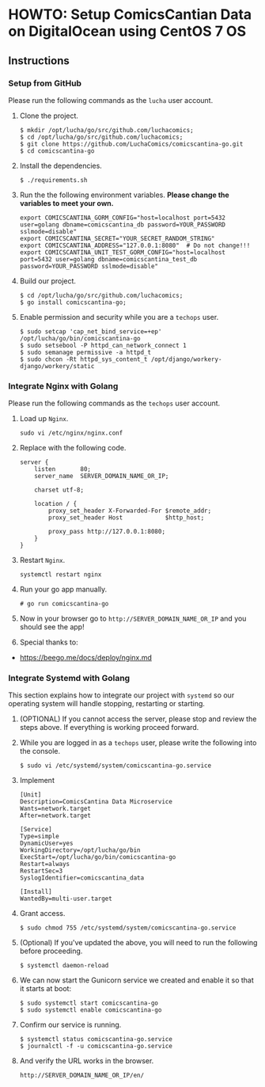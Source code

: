 # HOWTO: Setup ComicsCantian Data on DigitalOcean using CentOS 7 OS

## Instructions

### Setup from GitHub
Please run the following commands as the ``lucha`` user account.

1. Clone the project.

    ```
    $ mkdir /opt/lucha/go/src/github.com/luchacomics;
    $ cd /opt/lucha/go/src/github.com/luchacomics;
    $ git clone https://github.com/LuchaComics/comicscantina-go.git
    $ cd comicscantina-go
    ```

2. Install the dependencies.

    ```
    $ ./requirements.sh
    ```

3. Run the the following environment variables. **Please change the variables to meet your own.**

    ```
    export COMICSCANTINA_GORM_CONFIG="host=localhost port=5432 user=golang dbname=comicscantina_db password=YOUR_PASSWORD sslmode=disable"
    export COMICSCANTINA_SECRET="YOUR_SECRET_RANDOM_STRING"
    export COMICSCANTINA_ADDRESS="127.0.0.1:8080"  # Do not change!!!
    export COMICSCANTINA_UNIT_TEST_GORM_CONFIG="host=localhost port=5432 user=golang dbname=comicscantina_test_db password=YOUR_PASSWORD sslmode=disable"
    ```

5. Build our project.

   ```
   $ cd /opt/lucha/go/src/github.com/luchacomics;
   $ go install comicscantina-go;
   ```

6. Enable permission and security while you are a ``techops`` user.

    ```
    $ sudo setcap 'cap_net_bind_service=+ep' /opt/lucha/go/bin/comicscantina-go
    $ sudo setsebool -P httpd_can_network_connect 1
    $ sudo semanage permissive -a httpd_t
    $ sudo chcon -Rt httpd_sys_content_t /opt/django/workery-django/workery/static
    ```

### Integrate Nginx with Golang
Please run the following commands as the ``techops`` user account.

1. Load up ``Nginx``.

   ```
   sudo vi /etc/nginx/nginx.conf
   ```

2. Replace with the following code.

    ```
    server {
        listen       80;
        server_name  SERVER_DOMAIN_NAME_OR_IP;

        charset utf-8;

        location / {
            proxy_set_header X-Forwarded-For $remote_addr;
            proxy_set_header Host            $http_host;

            proxy_pass http://127.0.0.1:8080;
        }
    }
    ```

3. Restart ``Nginx``.

    ```
    systemctl restart nginx
    ```

4. Run your go app manually.

    ```
    # go run comicscantina-go
    ```

5. Now in your browser go to ``http://SERVER_DOMAIN_NAME_OR_IP`` and you should see the app!

6. Special thanks to:

* https://beego.me/docs/deploy/nginx.md

### Integrate Systemd with Golang

This section explains how to integrate our project with ``systemd`` so our operating system will handle stopping, restarting or starting.

1. (OPTIONAL) If you cannot access the server, please stop and review the steps above. If everything is working proceed forward.

2. While you are logged in as a ``techops`` user, please write the following into the console.

    ```
    $ sudo vi /etc/systemd/system/comicscantina-go.service
    ```

3. Implement

    ```
    [Unit]
    Description=ComicsCantina Data Microservice
    Wants=network.target
    After=network.target

    [Service]
    Type=simple
    DynamicUser=yes
    WorkingDirectory=/opt/lucha/go/bin
    ExecStart=/opt/lucha/go/bin/comicscantina-go
    Restart=always
    RestartSec=3
    SyslogIdentifier=comicscantina_data

    [Install]
    WantedBy=multi-user.target
    ```

4. Grant access.

   ```
   $ sudo chmod 755 /etc/systemd/system/comicscantina-go.service
   ```

5. (Optional) If you've updated the above, you will need to run the following before proceeding.

    ```
    $ systemctl daemon-reload
    ```

6. We can now start the Gunicorn service we created and enable it so that it starts at boot:

    ```
    $ sudo systemctl start comicscantina-go
    $ sudo systemctl enable comicscantina-go
    ```

7. Confirm our service is running.

    ```
    $ systemctl status comicscantina-go.service
    $ journalctl -f -u comicscantina-go.service
    ```

8. And verify the URL works in the browser.

    ```text
    http://SERVER_DOMAIN_NAME_OR_IP/en/
    ```

